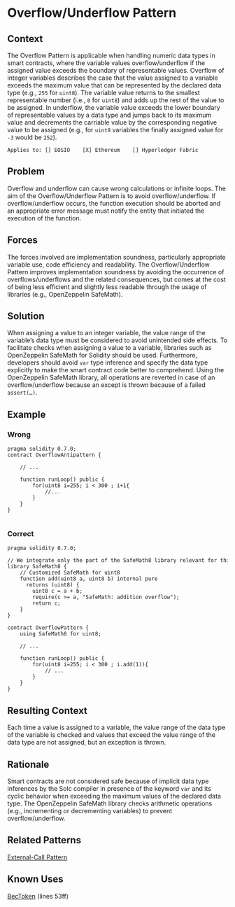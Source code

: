 # Overflow/Underflow Pattern
## Context
The Overflow Pattern is applicable when handling numeric data types in smart contracts, where the variable values overflow/underflow if the assigned value exceeds the boundary of representable values. Overflow of integer variables describes the case that the value assigned to a variable exceeds the maximum value that can be represented by the declared data type (e.g., ``255`` for ``uint8``). The variable value returns to the smallest representable number (i.e., ``0`` for ``uint8``) and adds up the rest of the value to be assigned. In underflow, the variable value exceeds the lower boundary of representable values by a data type and jumps back to its maximum value and decrements the carriable value by the corresponding negative value to be assigned (e.g., for ``uint8`` variables the finally assigned value for ``-3`` would be ``252``). 

``Applies to: [] EOSIO    [X] Ethereum    [] Hyperledger Fabric``
## Problem
Overflow and underflow can cause wrong calculations or infinite loops. The aim of the Overflow/Underflow Pattern is to avoid overflow/underflow. If overflow/underflow occurs, the function execution should be aborted and an appropriate error message must notify the entity that initiated the execution of the function. 

## Forces
The forces involved are implementation soundness, particularly appropriate variable use, code efficiency and readability. The Overflow/Underflow Pattern improves implementation soundness by avoiding the occurrence of overflows/underflows and the related consequences, but comes at the cost of being less efficient and slightly less readable through the usage of libraries (e.g., OpenZeppelin SafeMath).

## Solution
When assigning a value to an integer variable, the value range of the variable’s data type must be considered to avoid unintended side effects. To facilitate checks when assigning a value to a variable, libraries such as OpenZeppelin SafeMath for Solidity should be used. Furthermore, developers should avoid ``var`` type inference and specify the data type explicitly to make the smart contract code better to comprehend. Using the OpenZeppelin SafeMath library, all operations are reverted in case of an overflow/underflow because an except is thrown because of a failed ``assert(…)``.

## Example

### Wrong
```Solidity 
pragma solidity 0.7.0;
contract OverflowAntipattern {

    // ...

    function runLoop() public {
        for(uint8 i=255; i < 300 ; i+1{
            //...
        }
    }
}


```
### Correct
```Solidity 
pragma solidity 0.7.0;

// We integrate only the part of the SafeMath8 library relevant for this pattern 
library SafeMath8 {
    // Customized SafeMath for uint8
    function add(uint8 a, uint8 b) internal pure
      returns (uint8) {
        uint8 c = a + b;
        require(c >= a, "SafeMath: addition overflow");
        return c;
    }
}

contract OverflowPattern {
    using SafeMath8 for uint8;
       
    // ...

    function runLoop() public {
        for(uint8 i=255; i < 300 ; i.add(1)){
            // ...
        }
    }
}

```
## Resulting Context
Each time a value is assigned to a variable, the value range of the data type of the variable is checked and values that exceed the value range of the data type are not assigned, but an exception is thrown.

## Rationale
Smart contracts are not considered safe because of implicit data type inferences by the Solc compiler in presence of the keyword ``var`` and its cyclic behavior when exceeding the maximum values of the declared data type. The OpenZeppelin SafeMath library checks arithmetic operations (e.g., incrementing or decrementing variables) to prevent overflow/underflow.

## Related Patterns
[External-Call Pattern](../External-Call%20Pattern/README.md)
## Known Uses
[BecToken](https://etherscan.io/address/0xc5d105e63711398af9bbff092d4b6769c82f793d#code) (lines 53ff)
